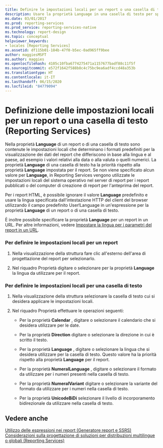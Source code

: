 ```yaml
---
title: Definire le impostazioni locali per un report o una casella di testo (Reporting Services) | Microsoft Docs
description: Usare la proprietà Language in una casella di testo per specificare le impostazioni locali per i formati che visualizzano i dati che differiscono per lingua e area in Generatore report.
ms.date: 03/01/2017
ms.prod: reporting-services
ms.prod_service: reporting-services-native
ms.technology: report-design
ms.topic: conceptual
helpviewer_keywords:
- locales [Reporting Services]
ms.assetid: df115b01-184b-47f0-b5ec-0ad965ff9bee
author: maggiesMSFT
ms.author: maggies
ms.openlocfilehash: 4105c10fba6774275471a1157677badf88c11f5f
ms.sourcegitcommit: e572f1642f588b8c4c75bc9ea6adf4ccd48a353b
ms.translationtype: HT
ms.contentlocale: it-IT
ms.lasthandoff: 06/15/2020
ms.locfileid: "84779094"
---
```

# <a name="set-the-locale-for-a-report-or-text-box-reporting-services"></a>Definizione delle impostazioni locali per un report o una casella di testo (Reporting Services)
  Nella proprietà **Language** di un report o di una casella di testo sono contenute le impostazioni locali che determinano i formati predefiniti per la visualizzazione dei dati del report che differiscono in base alla lingua e al paese, ad esempio i valori relativi alla data o alla valuta o quelli numerici. La proprietà **Language** di una casella di testo ha la priorità rispetto alla proprietà **Language** impostata per il report. Se non viene specificato alcun valore per **Language**, in Reporting Services vengono utilizzate le impostazioni locali del sistema operativo nel server di report per i report pubblicati o del computer di creazione di report per l'anteprima del report.  
  
 Per i report HTML, è possibile ignorare il valore **Language** predefinito e usare la lingua specificata dall'intestazione HTTP del client del browser utilizzando il campo predefinito User!Language in un'espressione per la proprietà **Language** di un report o di una casella di testo.  
  
 È inoltre possibile specificare la proprietà **Language** per un report in un URL. Per altre informazioni, vedere [Impostare la lingua per i parametri del report in un URL](../../reporting-services/set-the-language-for-report-parameters-in-a-url.md).  
  
### <a name="to-set-the-locale-for-a-report"></a>Per definire le impostazioni locali per un report  
  
1.  Nella visualizzazione della struttura fare clic all'esterno dell'area di progettazione del report per selezionarlo.  
  
2.  Nel riquadro Proprietà digitare o selezionare per la proprietà **Language** la lingua da utilizzare per il report.  
  
### <a name="to-set-the-locale-for-a-text-box"></a>Per definire le impostazioni locali per una casella di testo  
  
1.  Nella visualizzazione della struttura selezionare la casella di testo cui si desidera applicare le impostazioni locali.  
  
2.  Nel riquadro Proprietà effettuare le operazioni seguenti:  
  
    -   Per la proprietà **Calendar** , digitare o selezionare il calendario che si desidera utilizzare per le date.  
  
    -   Per la proprietà **Direction** digitare o selezionare la direzione in cui è scritto il testo.  
  
    -   Per la proprietà **Language** , digitare o selezionare la lingua che si desidera utilizzare per la casella di testo. Questo valore ha la priorità rispetto alla proprietà **Language** per il report.  
  
    -   Per la proprietà **NumeralLanguage** , digitare o selezionare il formato da utilizzare per i numeri presenti nella casella di testo.  
  
    -   Per la proprietà **NumeralVariant** digitare o selezionare la variante del formato da utilizzare per i numeri nella casella di testo.  
  
    -   Per la proprietà **UnicodeBiDi** selezionare il livello di incorporamento bidirezionale da utilizzare nella casella di testo.  
  
## <a name="see-also"></a>Vedere anche  
 [Utilizzo delle espressioni nei report &#40;Generatore report e SSRS&#41;](../../reporting-services/report-design/expression-uses-in-reports-report-builder-and-ssrs.md)   
 [Considerazioni sulla progettazione di soluzioni per distribuzioni multilingue o globali (Reporting Services)](https://msdn.microsoft.com/55630eca-d1e5-4ac6-93c7-9a3f15c0d08a)  
  
  
